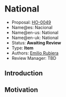 # National

* Proposal: [HO-0049](0049-national.md)
* Name@es: Nacional
* Name@en-us: National
* Name@en-uk: National
* Status: **Awaiting Review**
* Type: **Item**
* Authors: [Emilio Rubiera](https://github.com/spitxa)
* Review Manager: TBD

## Introduction



## Motivation
